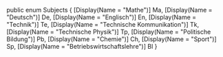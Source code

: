 public enum Subjects
{
	[Display(Name = "Mathe")]
	Ma,
	[Display(Name = "Deutsch")]
	De,
	[Display(Name = "Englisch")]
	En,
	[Display(Name = "Technik")]
	Te,
	[Display(Name = "Technische Kommunikation")]
	Tk,
	[Display(Name = "Technische Physik")]
	Tp,
	[Display(Name = "Politische Bildung")]
	Pb,
	[Display(Name = "Chemie")]
	Ch,
	[Display(Name = "Sport")]
	Sp,
	[Display(Name = "Betriebswirtschaftslehre")]
	Bl
}
